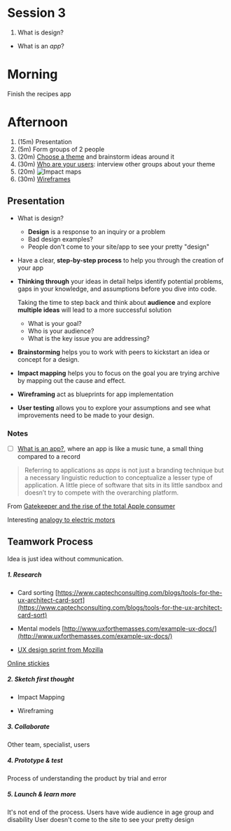# Session 3

1. What is design? 
* What is an *app*?





# Morning

Finish the recipes app

# Afternoon

1. (15m) Presentation 
2. (5m) Form groups of 2 people
3. (20m) [Choose a theme](https://habber.makes.org/thimble/LTExNzQzMzkzMjg=/ucd-choose-a-theme) and brainstorm ideas around it
4. (30m) [Who are your users](https://habber.makes.org/thimble/LTQzMTQ4ODc2OA==/ucd-who-are-your-users): interview other groups about your theme
5. (20m) ![Impact maps](http://www.boost.co.nz/blog/wp-content/uploads/2014/09/2014-09-17-15.02.35.jpg)
6. (30m) [Wireframes](https://habber.makes.org/thimble/LTI4MDQ5MzgyNA==/ucd-speed-sketch-your-ideas)




## Presentation

 
* What is design?

	* **Design** is a response to an inquiry or a problem
	* Bad design examples?
	* People don't come to your site/app to see your pretty "design" 

* Have a clear, **step-by-step process** to help you through the creation of your app

* **Thinking through** your ideas in detail helps identify potential problems, gaps in your knowledge, and assumptions before you dive into code.

	Taking the time to step back and think about **audience** and explore **multiple ideas** will lead to a more successful solution
	
	* What is your goal?
	* Who is your audience? 
	* What is the key issue you are addressing? 
	<!--* What is the key issue you are addressing?-->
	<!--* What causes it? -->
	
* **Brainstorming** helps you to work with peers to kickstart an idea or concept for a design.


* **Impact mapping** helps you to focus on the goal you are trying archive by mapping out the cause and effect.


* **Wireframing** act as blueprints for app implementation


* **User testing** allows you to explore your assumptions and see what improvements need to be made to your design.





























### Notes

<!--* Ideas generation and pitches
* List app ideas
* Vote for ideas (on a spreadsheet)
* Form groups (use an app that connects to the spreadsheet to suggest groups?)
- [ ] Brainswarming
- [ ] Ideas from @stef-->

- [ ] [What is an app?](http://bogost.com/blog/what_is_an_app), where an app is like a music tune, a small thing compared to a record

> Referring to applications as *apps* is not just a branding technique but a necessary linguistic reduction to conceptualize a lesser type of application. A little piece of software that sits in its little sandbox and doesn’t try to compete with the overarching platform.

From [Gatekeeper and the rise of the total Apple consumer](http://www.molleindustria.org/blog/gatekeeper-and-the-rise-of-the-total-apple-consumer/)

Interesting [analogy to electric motors](http://bogost.com/writing/blog/what_is_an_app/#comment-1666)


## Teamwork Process
Idea is just idea without communication. 

##### 1. Research
* Card sorting [https://www.captechconsulting.com/blogs/tools-for-the-ux-architect-card-sort](https://www.captechconsulting.com/blogs/tools-for-the-ux-architect-card-sort)
* Mental models [http://www.uxforthemasses.com/example-ux-docs/](http://www.uxforthemasses.com/example-ux-docs/)

* [UX design sprint from Mozilla](https://habber.makes.org/thimble/LTEyNTgyMjU0MDg=/user-centered-design-sprint)


[Online stickies](http://note.ly/)

##### 2. Sketch first thought
<!--* Issue Mapping-->
* Impact Mapping
<!--* Paper prototyping-->
* Wireframing
<!--* Experience map-->

##### 3. Collaborate

Other team, specialist, users



##### 4. Prototype & test
Process of understanding the product by trial and error 


##### 5. Launch & learn more
It's not end of the process. 
Users have wide audience in age group and disability
User doesn't come to the site to see your pretty design 

 

